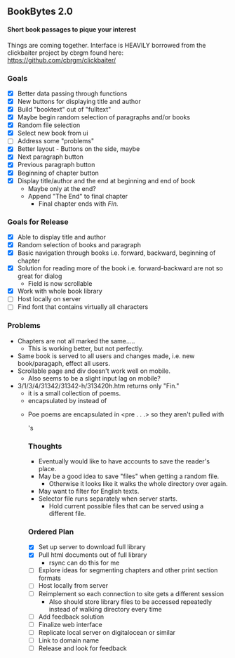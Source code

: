 ## BookBytes 2.0
#### Short book passages to pique your interest
Things are coming together.
Interface is HEAVILY borrowed from the clickbaiter project by cbrgm found here: https://github.com/cbrgm/clickbaiter/

### Goals
- [x] Better data passing through functions
- [x] New buttons for displaying title and author
- [x] Build "booktext" out of "fulltext"
- [x] Maybe begin random selection of paragraphs and/or books
- [x] Random file selection
- [x] Select new book from ui
- [ ] Address some "problems"
- [x] Better layout - Buttons on the side, maybe
- [x] Next paragraph button
- [x] Previous paragraph button
- [x] Beginning of chapter button
- [x] Display title/author and the end at beginning and end of book
  - Maybe only at the end? 
  - Append "The End" to final chapter
    - Final chapter ends with *Fin.*

### Goals for Release
- [x] Able to display title and author
- [x] Random selection of books and paragraph
- [x] Basic navigation through books i.e. forward, backward, beginning of chapter
- [x] Solution for reading more of the book i.e. forward-backward are not so great for dialog
  - Field is now scrollable
- [x] Work with whole book library
- [ ] Host locally on server
- [ ] Find font that contains virtually all characters

### Problems
- Chapters are not all marked the same.....
  - This is working better, but not perfectly.
- Same book is served to all users and changes made, i.e. new book/paragaph, effect all users.
- Scrollable page and div doesn't work well on mobile.
  - Also seems to be a slight input lag on mobile?
- 3/1/3/4/31342/31342-h/313420h.htm returns only "Fin."
  - it is a small collection of poems.
  - encapsulated by <table> instead of <p>
- Poe poems are encapsulated in <pre . . .> so they aren't pulled with <p>'s

### Thoughts
- Eventually would like to have accounts to save the reader's place.
- May be a good idea to save "files" when getting a random file.
  - Otherwise it looks like it walks the whole directory over again.
- May want to filter for English texts.
- Selector file runs separately when server starts.
  - Hold current possible files that can be served using a different file.

### Ordered Plan
- [x] Set up server to download full library
- [x] Pull html documents out of full library
  - rsync can do this for me
- [ ] Explore ideas for segmenting chapters and other print section formats
- [ ] Host locally from server
- [ ] Reimplement so each connection to site gets a different session
  - Also should store library files to be accessed repeatedly instead of walking directory every time
- [ ] Add feedback solution
- [ ] Finalize web interface
- [ ] Replicate local server on digitalocean or similar
- [ ] Link to domain name
- [ ] Release and look for feedback
